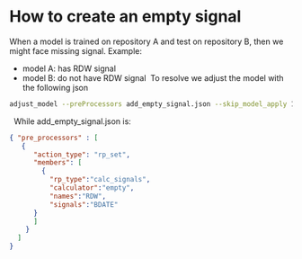 # How to create an empty signal
When a model is trained on repository A and test on repository B, then we might face missing signal.
Example:

- model A: has RDW signal
- model B: do not have RDW signal
 To resolve we adjust the model with the following json
```bash
adjust_model --preProcessors add_empty_signal.json --skip_model_apply 1 --learn_rep_proc 0 --inModel ${IN_MODEL} --out ${OUT_MODEL}
```
 
While add_empty_signal.json is:
```json
{ "pre_processors" : [
   {
      "action_type": "rp_set",
      "members": [
	    {
          "rp_type":"calc_signals",
          "calculator":"empty",
          "names":"RDW",
          "signals":"BDATE" 
      }
      ]
    }
  ]
}
```